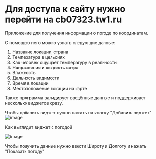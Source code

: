 # Для доступа к сайту нужно перейти на cb07323.tw1.ru

Приложение для получения информации о погоде по координатам.

С помощью него можно узнать следующие данные:
1) Название локации, страна
2) Температура в цельсиях
3) Как человек ощущает температуру в реальности
4) Направление и скорость ветра
5) Влажность
6) Дальность видимости
7) Время в локации
8) Местоположение локации на карте

Также программа валидирует введённые данные и поддерживает несколько виджетов сразу.

Чтобы добавить виджет нужно нажать на кнопку "Добавить виджет"
![image](https://user-images.githubusercontent.com/70794890/202872448-ec40718d-6af3-4378-b28a-b92b5325f809.png)

Как выглядит виджет с погодой

![image](https://user-images.githubusercontent.com/70794890/202872417-4c02a57f-045c-4b0f-8f02-002c971c25eb.png)

Чтобы получить данные нужно ввести Широту и Долготу и нажать "Показать погоду" 
